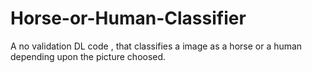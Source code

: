 # Horse-or-Human-Classifier
A no validation DL code , that classifies a image as a horse or a human depending upon the picture choosed.
